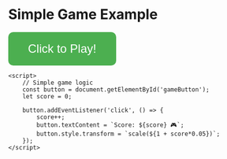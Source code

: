 <!DOCTYPE html>
<html>
<head>
    <title>Simple Browser Game</title>
    <style>
        #gameButton {
            padding: 20px 40px;
            font-size: 24px;
            background: #4CAF50;
            color: white;
            border: none;
            border-radius: 10px;
            cursor: pointer;
        }
        #gameButton:hover {
            background: #45a049;
        }
    </style>
</head>
<body>
    <h1>Simple Game Example</h1>
    <button id="gameButton">Click to Play!</button>

    <script>
        // Simple game logic
        const button = document.getElementById('gameButton');
        let score = 0;

        button.addEventListener('click', () => {
            score++;
            button.textContent = `Score: ${score} 🎮`;
            button.style.transform = `scale(${1 + score*0.05})`;
        });
    </script>
</body>
</html>
